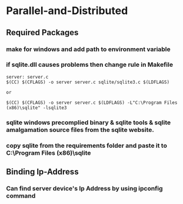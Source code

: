 # Parallel-and-Distributed

## Required Packages

### make for windows and add path to environment variable

### if sqlite.dll causes problems then change rule in Makefile

    server: server.c
    $(CC) $(CFLAGS) -o server server.c sqlite/sqlite3.c $(LDFLAGS)
    
    or
    
    $(CC) $(CFLAGS) -o server server.c $(LDFLAGS) -L"C:\Program Files (x86)\sqlite" -lsqlite3

### sqlite windows precomplied binary & sqlite tools & sqlite amalgamation source files from the sqlite website.

### copy sqlite from the requirements folder and paste it to C:\Program Files (x86)\sqlite

## Binding Ip-Address
###  Can find server device's Ip Address by using ipconfig command

